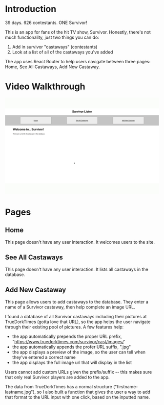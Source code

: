 # Introduction

39 days. 626 contestants. ONE Survivor!

This is an app for fans of the hit TV show, Survivor. Honestly, there's not much functionality, just two things you can do:
1. Add in survivor "castaways" (contestants)
2. Look at a list of all of the castaways you've added

The app uses React Router to help users navigate between three pages: Home, See All Castaways, Add New Castaway.

# Video Walkthrough

![Survivor Lister](./survivor_lister.gif)

# Pages

## Home

This page doesn't have any user interaction. It welcomes users to the site.

## See All Castaways

This page doesn't have any user interaction. It lists all castaways in the database.

## Add New Castaway

This page allows users to add castaways to the database. They enter a name of a Survivor castaway, then help complete an image URL. 

I found a database of all Survivor castaways including their pictures at TrueDorkTimes (gotta love that URL), so the app helps the user navigate through their existing pool of pictures. A few features help:
- the app automatically prepends the proper URL prefix, "https://www.truedorktimes.com/survivor/cast/images/'
- the app automatically appends the profer URL suffix, ".jpg"
- the app displays a preview of the image, so the user can tell when they've entered a correct name
- the app displays the full image url that will display in the list

Users cannot add custom URLs given the prefix/suffix -- this makes sure that only real Survivor players are added to the app.

The data from TrueDorkTimes has a normal structure ("firstname-lastname.jpg"), so I also built a function that gives the user a way to add that format to the URL input with one click, based on the inputted name.

